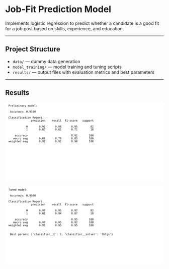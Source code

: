# Job-Fit Prediction Model

Implements logistic regression to predict whether a candidate is a good fit for a job post based on skills, experience, and education.

---

## Project Structure

- `data/` — dummy data generation  
- `model_training/` — model training and tuning scripts  
- `results/` — output files with evaluation metrics and best parameters

---

## Results

![Confusion Matrix](results/preliminary_model_results.png)

![Confusion Matrix](results/tuned_model_results.png)
